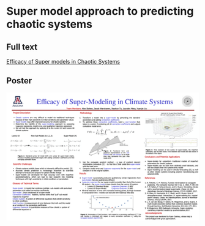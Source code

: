 # Super model approach to predicting chaotic systems

## Full text

[Efficacy of Super models in Chaotic Systems](https://github.com/alexstoken/math485supermodels/blob/master/math485_final_paper.pdf)

## Poster 
![](https://github.com/alexstoken/math485supermodels/blob/master/math485_supermodel_poster_final.png)
